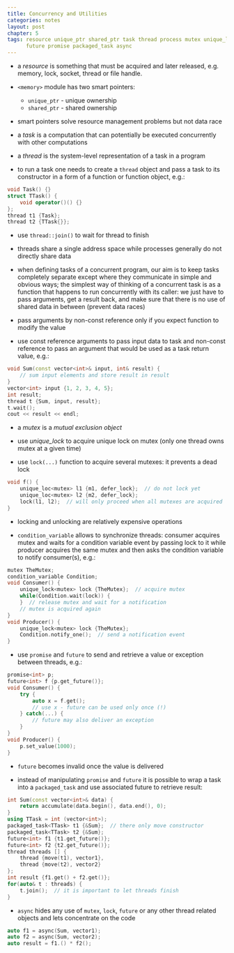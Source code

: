 ```yaml
---
title: Concurrency and Utilities
categories: notes
layout: post
chapter: 5
tags: resource unique_ptr shared_ptr task thread process mutex unique_lock lock
      future promise packaged_task async
---
```


* a *resource* is something that must be acquired and later released, e.g.
  memory, lock, socket, thread or file handle.

* `<memory>` module has two smart pointers:
    - `unique_ptr` - unique ownership
    - `shared_ptr` - shared ownership

* smart pointers solve resource management problems but not data race

* a *task* is a computation that can potentially be executed concurrently with
  other computations

* a *thread* is the system-level representation of a task in a program

* to run a task one needs to create a `thread` object and pass a task to its
  constructor in a form of a function or function object, e.g.:

```c++
void Task() {}
struct TTask() {
    void operator()() {}
};
thread t1 {Task};
thread t2 {TTask{}};
```

* use `thread::join()` to wait for thread to finish

* threads share a single address space while processes generally do not directly
  share data

* when defining tasks of a concurrent program, our aim is to keep tasks
  completely separate except where they communicate in simple and obvious ways;
  the simplest way of thinking of a concurrent task is as a function that
  happens to run concurrently with its caller: we just have to pass arguments,
  get a result back, and make sure that there is no use of shared data in
  between (prevent data races)

* pass arguments by non-const reference only if you expect function to modify
  the value

* use const reference arguments to pass input data to task and non-const
  reference to pass an argument that would be used as a task return value, e.g.:

```c++
void Sum(const vector<int>& input, int& result) {
    // sum input elements and store result in result
}
vector<int> input {1, 2, 3, 4, 5};
int result;
thread t {Sum, input, result};
t.wait();
cout << result << endl;
```

* a *mutex* is a *mutual exclusion object*

* use *unique_lock* to acquire unique lock on mutex (only one thread owns mutex
  at a given time)

* use `lock(...)` function to acquire several mutexes: it prevents a dead lock

```c++
void f() {
    unique_loc<mutex> l1 {m1, defer_lock};  // do not lock yet
    unique_loc<mutex> l2 {m2, defer_lock};
    lock(l1, l2);  // will only proceed when all mutexes are acquired
}
```

* locking and unlocking are relatively expensive operations

* `condition_variable` allows to synchronize threads: consumer acquires mutex and
  waits for a condition variable event by passing lock to it while producer
  acquires the same mutex and then asks the condition variable to notify
  consumer(s), e.g.:

```c++
mutex TheMutex;
condition_variable Condition;
void Consumer() {
    unique_lock<mutex> lock {TheMutex};  // acquire mutex
    while(Condition.wait(lock)) {
    }  // release mutex and wait for a notification
    // mutex is acquired again
}
void Producer() {
    unique_lock<mutex> lock {TheMutex};
    Condition.notify_one();  // send a notification event
}
```

* use `promise` and `future` to send and retrieve a value or exception between
  threads, e.g.:

```c++
promise<int> p;
future<int> f {p.get_future()};
void Consumer() {
    try {
        auto x = f.get();
        // use x - future can be used only once (!)
    } catch(...) {
        // future may also deliver an exception
    }
}
void Producer() {
    p.set_value(1000);
}
```

* `future` becomes invalid once the value is delivered

* instead of manipulating `promise` and `future` it is possible to wrap a task
  into a `packaged_task` and use associated future to retrieve result:

```c++
int Sum(const vector<int>& data) { 
    return accumulate(data.begin(), data.end(), 0);
}
using TTask = int (vector<int>);
packaged_task<TTask> t1 {&Sum};  // there only move constructor
packaged_task<TTask> t2 {&Sum};
future<int> f1 {t1.get_future()};
future<int> f2 {t2.get_future()};
thread threads [] {
    thread {move(t1), vector1},
    thread {move(t2), vector2}
};
int result {f1.get() + f2.get()};
for(auto& t : threads) {
    t.join();  // it is important to let threads finish
}
```

* `async` hides any use of `mutex`, `lock`, `future` or any other thread related
  objects and lets concentrate on the code

```c++
auto f1 = async(Sum, vector1);
auto f2 = async(Sum, vector2);
auto result = f1.() * f2();
```
